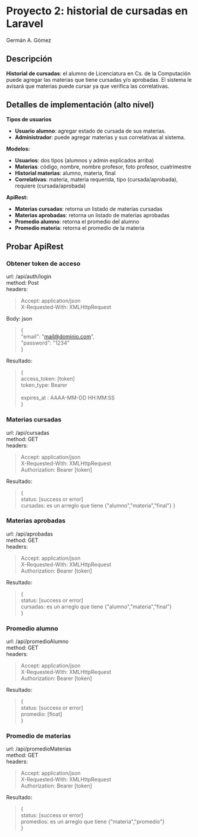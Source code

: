 # Proyecto 2: historial de cursadas en Laravel
Germán A. Gómez

## Descripción

<b>Historial de cursadas</b>: el alumno de Licenciatura en Cs. de la Computación puede agregar las materias que tiene cursadas y/o aprobadas. El sistema le avisará que materias puede cursar ya que verifica las correlativas.

## Detalles de implementación (alto nivel)

<b>Tipos de usuarios</b>
<ul>
    <li><b>Usuario alumno</b>: agregar estado de cursada de sus materias.</li>
    <li><b>Administrador</b>: puede agregar materias y sus correlativas al sistema.</li>
</ul>
    
<b>Modelos: </b>
<ul>
    <li><b>Usuarios</b>: dos tipos (alumnos y admin explicados arriba)</li>
    <li><b>Materias</b>: código, nombre, nombre profesor, foto profesor, cuatrimestre</li>
    <li><b>Historial materias</b>: alumno, materia, final</li>
    <li><b>Correlativas</b>: materia, materia requerida, tipo (cursada/aprobada), requiere (cursada/aprobada)</li> 
</ul>

<b>ApiRest: </b>
<ul>
    <li><b>Materias cursadas</b>: retorna un listado de materias cursadas</li>
    <li><b>Materias aprobadas</b>: retorna un listado de materias aprobadas</li>
    <li><b>Promedio alumno</b>: retorna el promedio del alumno</li>
    <li><b>Promedio materia</b>: retorna el promedio de la materia</li>
</ul>

## Probar ApiRest

### Obtener token de acceso

url: /api/auth/login <br>
method: Post  <br>
headers:  <br>
>Accept: application/json <br>
>X-Requested-With: XMLHttpRequest<br>

Body: json<br>
>{ <br>
>    "email": "mail@dominio.com", <br>
>    "password": "1234" <br>
>} <br>

Resultado: <br>
>{ <br>
> access_token: [token]<br>
> token_type: Bearer <br>  
> expires_at : AAAA-MM-DD HH:MM:SS<br>
> \}

### Materias cursadas

url: /api/cursadas <br>
method: GET  <br>
headers:  <br>
>Accept: application/json <br>
>X-Requested-With: XMLHttpRequest<br>
>Authorization: Bearer [token]<br>

Resultado: <br>
>{ <br>
> status: [success or error]<br>
> cursadas: es un arreglo que tiene {"alumno","materia","final"}
> }

### Materias aprobadas

url: /api/aprobadas <br>
method: GET  <br>
headers:  <br>
>Accept: application/json <br>
>X-Requested-With: XMLHttpRequest<br>
>Authorization: Bearer [token]<br>

Resultado: <br>
>{ <br>
> status: [success or error]<br>
> cursadas: es un arreglo que tiene {"alumno","materia","final"}<br>
> \}

### Promedio alumno

url: /api/promedioAlumno <br>
method: GET  <br>
headers:  <br>
>Accept: application/json <br>
>X-Requested-With: XMLHttpRequest<br>
>Authorization: Bearer [token]<br>

Resultado: <br>
>{ <br>
> status: [success or error]<br>
> promedio: [float]<br>
> \}

### Promedio de materias

url: /api/promedioMaterias <br>
method: GET  <br>
headers:  <br>
>Accept: application/json <br>
>X-Requested-With: XMLHttpRequest<br>
>Authorization: Bearer [token]<br>

Resultado: <br>
>{ <br>
> status: [success or error]<br>
> promedios: es un arreglo que tiene {"materia","promedio"}<br>
> \}
